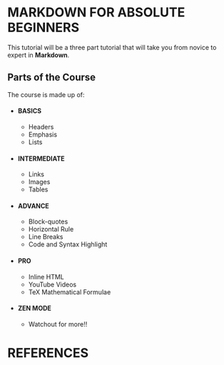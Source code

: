 MARKDOWN FOR ABSOLUTE BEGINNERS
===============================
This tutorial will be a three part tutorial that will take you from novice to expert in **Markdown**.

Parts of the Course
-------------------
The course is made up of:
* #### BASICS
  * Headers
  * Emphasis
  * Lists

* #### INTERMEDIATE
  * Links
  * Images
  * Tables

* #### ADVANCE
  * Block-quotes
  * Horizontal Rule
  * Line Breaks
  * Code and Syntax Highlight

* #### PRO
  * Inline HTML
  * YouTube Videos
  * TeX Mathematical Formulae

* #### ZEN MODE

  * Watchout for more!!

# REFERENCES

[//]:<> (https://daringfireball.net/projects/markdown/syntax#p)
